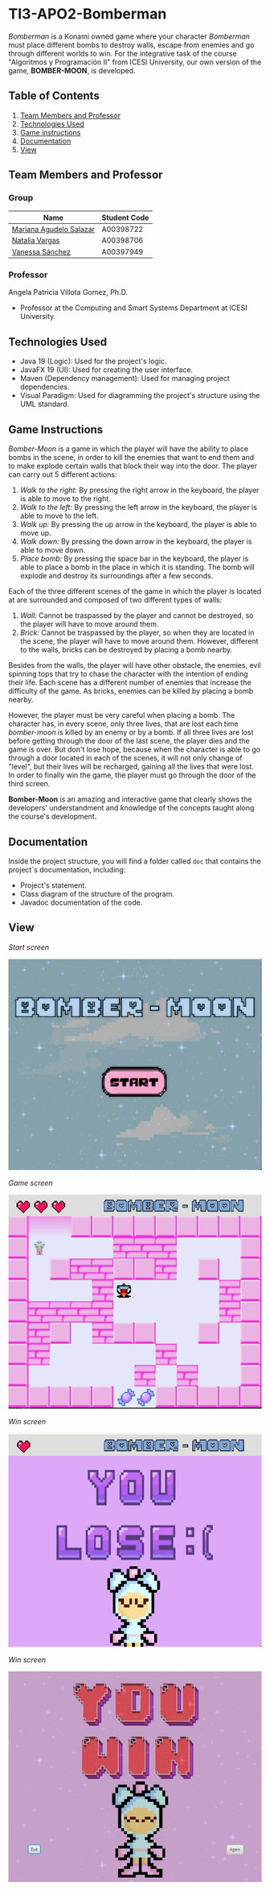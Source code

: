# TI3-APO2-Bomberman

*Bomberman* is a Konami owned game where your character *Bomberman* must place different bombs to destroy walls, escape from enemies and go through different worlds to win. For the integrative task of the course "Algoritmos y Programación II" from ICESI University, our own version of the game, **BOMBER-MOON**, is developed.


## Table of Contents

1. [Team Members and Professor](#team-members-and-professor)
2. [Technologies Used](#technologies-used)
3. [Game instructions](#game-instructions)
4. [Documentation](#documentation)
5. [View](#view)

##  Team Members and Professor

### Group

| Name | Student Code |
| ----------- | ----------- |
| [Mariana Agudelo Salazar](https://github.com/lilmagusa17)| A00398722 |
| [Natalia Vargas](https://github.com/NattVS) | A00398706 |
| [Vanessa Sánchez](https://github.com/VaSaMo) | A00397949 |

### Professor

Angela Patricia Villota Gomez, Ph.D.
- Professor at the Computing and Smart Systems Department at ICESI University.

## Technologies Used

- Java 19 (Logic): Used for the project's logic.
- JavaFX 19 (UI): Used for creating the user interface.
- Maven (Dependency management): Used for managing project dependencies.
- Visual Paradigm: Used for diagramming the project's structure using the UML standard.


## Game Instructions

*Bomber-Moon* is a game in which the player will have the ability to place bombs in the scene, in order to kill the enemies that want to end them and to make explode certain walls that block their way into the door. The player can carry out 5 different actions:

1. *Walk to the right:*
   By pressing the right arrow in the keyboard, the player is able to move to the right.
2. *Walk to the left:*
   By pressing the left arrow in the keyboard, the player is able to move to the left.
3. *Walk up:*
   By pressing the up arrow in the keyboard, the player is able to move up.
4. *Walk down:*
   By pressing the down arrow in the keyboard, the player is able to move down.
5. *Place bomb:*
   By pressing the space bar in the keyboard, the player is able to place a bomb in the place in which it is standing. The bomb will explode and destroy its surroundings after a few seconds.


Each of the three different scenes of the game in which the player is located at are surrounded and composed of two different types of walls:

1. *Wall:*
   Cannot be traspassed by the player and cannot be destroyed, so the player will have to move around them.
2. *Brick:*
   Cannot be traspassed by the player, so when they are located in the scene, the player will have to move around them. However, different to the walls, bricks can be destroyed by placing a bomb nearby.

Besides from the walls, the player will have other obstacle, the enemies, evil spinning tops that try to chase the character with the intention of ending their life. Each scene has a different number of enemies that increase the difficulty of the game. As bricks, enemies can be killed by placing a bomb nearby. 

However, the player must be very careful when placing a bomb. The character has, in every scene, only three lives, that are lost each time *bomber-moon* is killed by an enemy or by a bomb. If all three lives are lost before getting through the door of the last scene, the player dies and the game is over.
But don't lose hope, because when the character is able to go through a door located in each of the scenes, it will not only change of "level", but their lives will be recharged, gaining all the lives that were lost. In order to finally win the game, the player must go through the door of the third screen.

**Bomber-Moon** is an amazing and interactive game that clearly shows the developers' understandment and knowledge of the concepts taught along the course's development.

## Documentation

Inside the project structure, you will find a folder called `doc` that contains the project´s documentation, including:
- Project's statement.
- Class diagram of the structure of the program.
- Javadoc documentation of the code.

## View

*Start screen*

![Alt text](doc/Start.jpeg)

*Game screen*

![Alt text](doc/gameScreen.jpeg)

*Win screen*

![Alt text](doc/youLose.jpeg)

*Win screen*

![Alt text](doc/youWin.jpeg)
